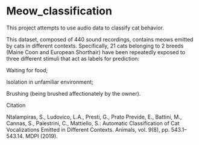 # Meow_classification
This project attempts to use audio data to classify cat behavior.

This dataset, composed of 440 sound recordings, contains meows emitted by cats in different contexts. Specifically, 21 cats belonging to 2 breeds (Maine Coon and European Shorthair) have been repeatedly exposed to three different stimuli that act as labels for prediction:

Waiting for food;

Isolation in unfamiliar environment;

Brushing (being brushed affectionately by the owner).

Citation

Ntalampiras, S., Ludovico, L.A., Presti, G., Prato Previde, E., Battini, M., Cannas, S., Palestrini, C., Mattiello, S.: Automatic Classification of Cat Vocalizations Emitted in Different Contexts. Animals, vol. 9(8), pp. 543.1–543.14. MDPI (2019).
